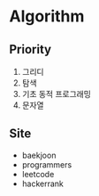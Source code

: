 # Algorithm

## Priority
1. 그리디
2. 탐색
3. 기초 동적 프로그래밍
4. 문자열

## Site
- baekjoon
- programmers
- leetcode
- hackerrank

